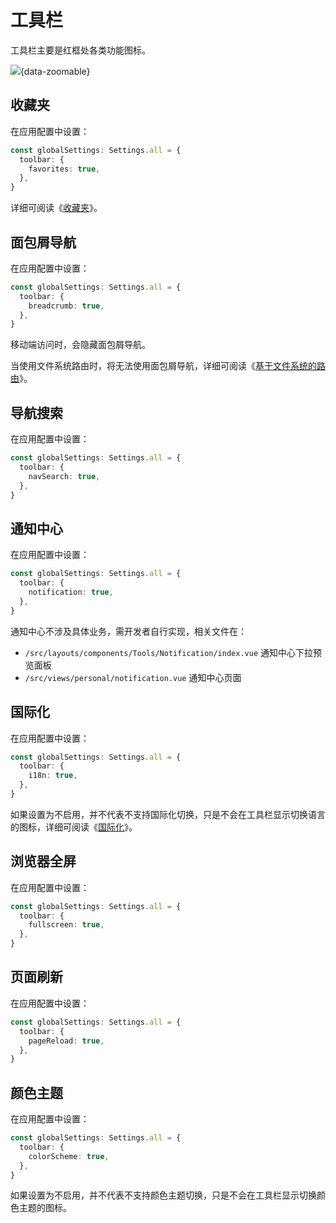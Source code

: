 # 工具栏

工具栏主要是红框处各类功能图标。

![](/toolbar.png){data-zoomable}

## 收藏夹 <sup class="pro-badge" />

在应用配置中设置：

```ts {2-4}
const globalSettings: Settings.all = {
  toolbar: {
    favorites: true,
  },
}
```

详细可阅读《[收藏夹](favorites)》。

## 面包屑导航

在应用配置中设置：

```ts {2-4}
const globalSettings: Settings.all = {
  toolbar: {
    breadcrumb: true,
  },
}
```

移动端访问时，会隐藏面包屑导航。

当使用文件系统路由时，将无法使用面包屑导航，详细可阅读《[基于文件系统的路由](file-system-route)》。

## 导航搜索

在应用配置中设置：

```ts {2-4}
const globalSettings: Settings.all = {
  toolbar: {
    navSearch: true,
  },
}
```

## 通知中心 <sup class="pro-badge" />

在应用配置中设置：

```ts {2-4}
const globalSettings: Settings.all = {
  toolbar: {
    notification: true,
  },
}
```

通知中心不涉及具体业务，需开发者自行实现，相关文件在：

- `/src/layouts/components/Tools/Notification/index.vue` 通知中心下拉预览面板
- `/src/views/personal/notification.vue` 通知中心页面

## 国际化 <sup class="pro-badge" />

在应用配置中设置：

```ts {2-4}
const globalSettings: Settings.all = {
  toolbar: {
    i18n: true,
  },
}
```

如果设置为不启用，并不代表不支持国际化切换，只是不会在工具栏显示切换语言的图标，详细可阅读《[国际化](i18n)》。

## 浏览器全屏

在应用配置中设置：

```ts {2-4}
const globalSettings: Settings.all = {
  toolbar: {
    fullscreen: true,
  },
}
```

## 页面刷新

在应用配置中设置：

```ts {2-4}
const globalSettings: Settings.all = {
  toolbar: {
    pageReload: true,
  },
}
```

## 颜色主题

在应用配置中设置：

```ts {2-4}
const globalSettings: Settings.all = {
  toolbar: {
    colorScheme: true,
  },
}
```

如果设置为不启用，并不代表不支持颜色主题切换，只是不会在工具栏显示切换颜色主题的图标。
